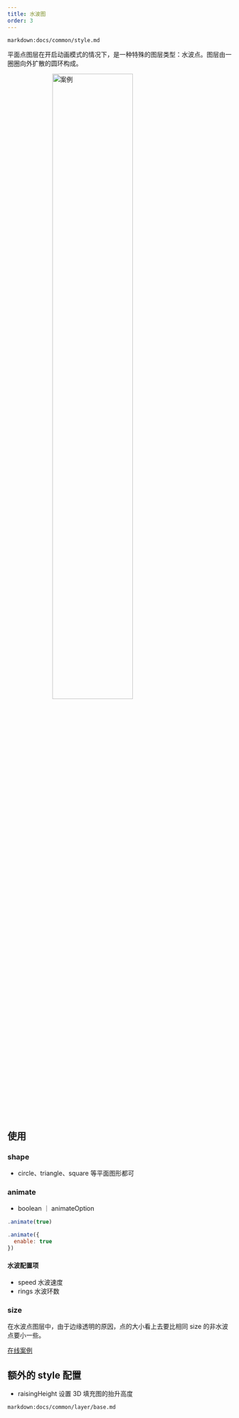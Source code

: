 ```yaml
---
title: 水波图
order: 3
---
```


`markdown:docs/common/style.md`

平面点图层在开启动画模式的情况下，是一种特殊的图层类型：水波点。图层由一圈圈向外扩散的圆环构成。

<img width="60%" style="display: block;margin: 0 auto;" alt="案例" src='https://gw.alipayobjects.com/mdn/rms_816329/afts/img/A*pcp3RKnNK1oAAAAAAAAAAAAAARQnAQ'>

## 使用

### shape

- circle、triangle、square 等平面图形都可

### animate

- boolean ｜ animateOption

```javascript
.animate(true)

.animate({
  enable: true
})
```

#### 水波配置项

- speed 水波速度
- rings 水波环数

### size

在水波点图层中，由于边缘透明的原因，点的大小看上去要比相同 size 的非水波点要小一些。

[在线案例](../../../examples/point/scatter#animatePoint)

## 额外的 style 配置

- raisingHeight 设置 3D 填充图的抬升高度

`markdown:docs/common/layer/base.md`
